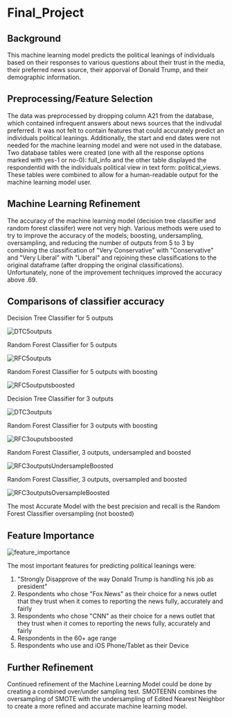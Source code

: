 # Final_Project
## Background
This machine learning model predicts the political leanings of individuals based on their responses to various questions about their trust in the media, their preferred news source, their apporval of Donald Trump, and their demographic information.  

## Preprocessing/Feature Selection
The data was preprocessed by dropping column A21 from the database, which contained infrequent answers about news sources that the indivudal preferred.  It was not felt to contain features that could accurately predict an individuals political leanings. Additionally, the start and end dates were not needed for the machine learning model and were not used in the database.  Two database tables were created (one with all the response options marked with yes-1 or no-0): full_info and the other table displayed the respondentid with the individuals political view in text form: political_views.  These tables were combined to allow for a human-readable output for the machine learning model user.

## Machine Learning Refinement
The accuracy of the machine learning model (decision tree classifier and random forest classifer) were not very high.  Various methods were used to try to improve the accuracy of the models; boosting, undersampling, oversampling, and reducing the number of outputs from 5 to 3 by combining the classification of "Very Conservative" with "Conservative" and "Very Liberal" with "Liberal" and rejoining these classifications to the original dataframe (after dropping the original classifications).  Unfortunately, none of the improvement techniques improved the accuracy above .69.


## Comparisons of classifier accuracy

Decision Tree Classifier for 5 outputs

![DTC5outputs](https://user-images.githubusercontent.com/91269696/169591796-29380c57-02c4-47bd-8978-98460cb3837e.PNG)

Random Forest Classifier for 5 outputs

![RFC5outputs](https://user-images.githubusercontent.com/91269696/169591863-bd21889f-218d-4606-87a4-0dbfb1d85cc3.PNG)

Random Forest Classifier for 5 outputs with boosting

![RFC5outputsboosted](https://user-images.githubusercontent.com/91269696/169591965-bd14aa13-2f11-49d6-8fb3-bde459fc8809.PNG)

Decision Tree Classifier for 3 outputs

![DTC3outputs](https://user-images.githubusercontent.com/91269696/169591896-b85ae8c3-7082-4f6b-962e-ffb6bbfbb00d.PNG)

Random Forest Classifier for 3 outputs with boosting

![RFC3ouputsboosted](https://user-images.githubusercontent.com/91269696/169591990-898ac945-7d1e-48bd-ba92-b68dbacf4421.PNG)

Random Forest Classifier, 3 outputs, undersampled and boosted

![RFC3outputsUndersampleBoosted](https://user-images.githubusercontent.com/91269696/169592046-581f56e5-1023-42cc-bbd4-3caf777cdb41.PNG)

Random Forest Classifier, 3 outputs, oversampled and boosted

![RFC3outputsOversampleBoosted](https://user-images.githubusercontent.com/91269696/169592095-3266e6c5-5d4a-412e-90d7-2a04591c565b.PNG)


The most Accurate Model with the best precision and recall is the Random Forest Classifier oversampling (not boosted)


## Feature Importance

![feature_importance](https://user-images.githubusercontent.com/91269696/169593653-3cf40650-05f7-43b2-ba9a-fd0508dd98f0.PNG)


The most important features for predicting political leanings were:
1. "Strongly Disapprove of the way Donald Trump is handling his job as president"
2. Respondents who chose "Fox News" as their choice for a news outlet that they trust when it comes to reporting the news fully, accurately and fairly
3. Respondents who chose "CNN" as their choice for a news outlet that they trust when it comes to reporting the news fully, accurately and fairly
4. Respondents in the 60+ age range
5. Respondents who use and iOS Phone/Tablet as their Device

## Further Refinement
Continued refinement of the Machine Learning Model could be done by creating a combined over/under sampling test. SMOTEENN combines the oversampling of SMOTE with the undersampling of Edited Nearest Neighbor to create a more refined and accurate machine learning model.
